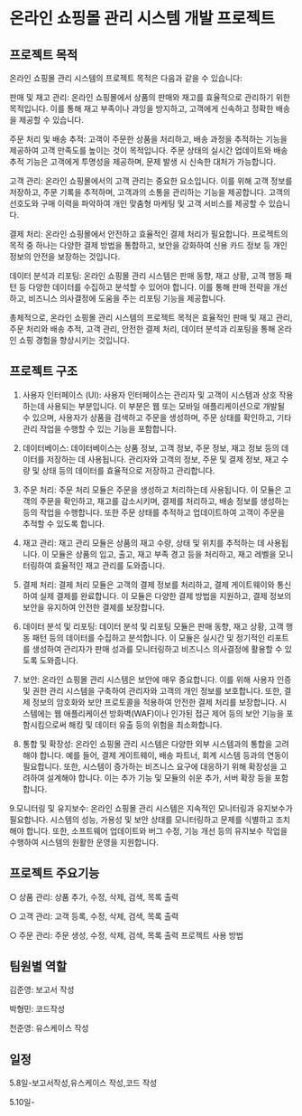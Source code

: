 # 온라인 쇼핑몰 관리 시스템 개발 프로젝트

## 프로젝트 목적

온라인 쇼핑몰 관리 시스템의 프로젝트 목적은 다음과 같을 수 있습니다:

판매 및 재고 관리: 온라인 쇼핑몰에서 상품의 판매와 재고를 효율적으로 관리하기 위한 목적입니다. 이를 통해 재고 부족이나 과잉을 방지하고, 고객에게 신속하고 정확한 배송을 제공할 수 있습니다.

주문 처리 및 배송 추적: 고객이 주문한 상품을 처리하고, 배송 과정을 추적하는 기능을 제공하여 고객 만족도를 높이는 것이 목적입니다. 주문 상태의 실시간 업데이트와 배송 추적 기능은 고객에게 투명성을 제공하며, 문제 발생 시 신속한 대처가 가능합니다.

고객 관리: 온라인 쇼핑몰에서의 고객 관리는 중요한 요소입니다. 이를 위해 고객 정보를 저장하고, 주문 기록을 추적하며, 고객과의 소통을 관리하는 기능을 제공합니다. 고객의 선호도와 구매 이력을 파악하여 개인 맞춤형 마케팅 및 고객 서비스를 제공할 수 있습니다.

결제 처리: 온라인 쇼핑몰에서 안전하고 효율적인 결제 처리가 필요합니다. 프로젝트의 목적 중 하나는 다양한 결제 방법을 통합하고, 보안을 강화하여 신용 카드 정보 등 개인 정보의 안전을 보장하는 것입니다.

데이터 분석과 리포팅: 온라인 쇼핑몰 관리 시스템은 판매 동향, 재고 상황, 고객 행동 패턴 등 다양한 데이터를 수집하고 분석할 수 있어야 합니다. 이를 통해 판매 전략을 개선하고, 비즈니스 의사결정에 도움을 주는 리포팅 기능을 제공합니다.

총체적으로, 온라인 쇼핑몰 관리 시스템의 프로젝트 목적은 효율적인 판매 및 재고 관리, 주문 처리와 배송 추적, 고객 관리, 안전한 결제 처리, 데이터 분석과 리포팅을 통해 온라인 쇼핑 경험을 향상시키는 것입니다.


## 프로젝트 구조
1. 사용자 인터페이스 (UI): 사용자 인터페이스는 관리자 및 고객이 시스템과 상호 작용하는데 사용되는 부분입니다. 이 부분은 웹 또는 모바일 애플리케이션으로 개발될 수 있으며, 사용자가 상품을 검색하고 주문을 생성하며, 주문 상태를 확인하고, 기타 관리 작업을 수행할 수 있는 기능을 포함합니다.

2. 데이터베이스: 데이터베이스는 상품 정보, 고객 정보, 주문 정보, 재고 정보 등의 데이터를 저장하는 데 사용됩니다. 관리자와 고객의 정보, 주문 및 결제 정보, 재고 수량 및 상태 등의 데이터를 효율적으로 저장하고 관리합니다.

3. 주문 처리: 주문 처리 모듈은 주문을 생성하고 처리하는데 사용됩니다. 이 모듈은 고객의 주문을 확인하고, 재고를 감소시키며, 결제를 처리하고, 배송 정보를 생성하는 등의 작업을 수행합니다. 또한 주문 상태를 추적하고 업데이트하여 고객이 주문을 추적할 수 있도록 합니다.

4. 재고 관리: 재고 관리 모듈은 상품의 재고 수량, 상태 및 위치를 추적하는 데 사용됩니다. 이 모듈은 상품의 입고, 출고, 재고 부족 경고 등을 처리하고, 재고 레벨을 모니터링하여 효율적인 재고 관리를 도와줍니다.

5. 결제 처리: 결제 처리 모듈은 고객의 결제 정보를 처리하고, 결제 게이트웨이와 통신하여 실제 결제를 완료합니다. 이 모듈은 다양한 결제 방법을 지원하고, 결제 정보의 보안을 유지하여 안전한 결제를 보장합니다.

6. 데이터 분석 및 리포팅: 데이터 분석 및 리포팅 모듈은 판매 동향, 재고 상황, 고객 행동 패턴 등의 데이터를 수집하고 분석합니다. 이 모듈은 실시간 및 정기적인 리포트를 생성하여 관리자가 판매 성과를 모니터링하고 비즈니스 의사결정에 활용할 수 있도록 도와줍니다.

7. 보안: 온라인 쇼핑몰 관리 시스템은 보안에 매우 중요합니다. 이를 위해 사용자 인증 및 권한 관리 시스템을 구축하여 관리자와 고객의 개인 정보를 보호합니다. 또한, 결제 정보의 암호화와 보안 프로토콜을 적용하여 안전한 결제 처리를 보장합니다. 시스템에는 웹 애플리케이션 방화벽(WAF)이나 인가된 접근 제어 등의 보안 기능을 포함시킴으로써 해킹 및 데이터 유출 등의 위험을 최소화합니다.

8. 통합 및 확장성: 온라인 쇼핑몰 관리 시스템은 다양한 외부 시스템과의 통합을 고려해야 합니다. 예를 들어, 결제 게이트웨이, 배송 파트너, 회계 시스템 등과의 연동이 필요합니다. 또한, 시스템이 증가하는 비즈니스 요구에 대응하기 위해 확장성을 고려하여 설계해야 합니다. 이는 추가 기능 및 모듈의 쉬운 추가, 서버 확장 등을 포함합니다.

9.모니터링 및 유지보수: 온라인 쇼핑몰 관리 시스템은 지속적인 모니터링과 유지보수가 필요합니다. 시스템의 성능, 가용성 및 보안 상태를 모니터링하고 문제를 식별하고 조치해야 합니다. 또한, 소프트웨어 업데이트와 버그 수정, 기능 개선 등의 유지보수 작업을 수행하여 시스템의 원활한 운영을 지원합니다.

## 프로젝트 주요기능
○ 상품 관리: 상품 추가, 수정, 삭제, 검색, 목록 출력

○ 고객 관리: 고객 등록, 수정, 삭제, 검색, 목록 출력

○ 주문 관리: 주문 생성, 수정, 삭제, 검색, 목록 출력
프로젝트 사용 방법


## 팀원별 역할
김준영: 보고서 작성

박형민: 코드작성

천준영: 유스케이스 작성

## 일정
5.8일-보고서작성,유스케이스 작성,코드 작성

5.10일-

